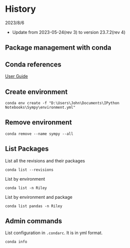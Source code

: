 # History

2023/8/6

* Update from 2023-05-24(rev 3) to version  23.7.2(rev 4)

## Package management with conda

## Conda references

[User Guide][]

[User Guide]:https://conda.io/projects/conda/en/latest/user-guide/tasks/manage-environments.html#

## Create environment

`conda env create -f "D:\Users\John\Documents\IPython Notebooks\Sympy\environment.yml"`

## Remove environment

`conda remove --name sympy --all`

## List Packages

List all the revisions and their packages

`conda list --revisions`

List by environment

`conda list -n Riley`

List by environment and package

`conda list pandas -n Riley`

## Admin commands

List configuration in `.condarc`. It is in yml format.

`conda info`
